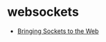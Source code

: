 # websockets

 * [Bringing Sockets to the Web](https://www.html5rocks.com/en/tutorials/websockets/basics/)
